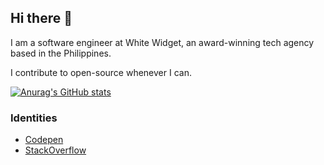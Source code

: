 ## Hi there 👋

I am a software engineer at White Widget, an award-winning tech agency based in the Philippines. 

I contribute to open-source whenever I can.

<!-- [![Top Langs](https://github-readme-stats.vercel.app/api/top-langs/?username=jaye-ww&layout=compact)](https://github.com/anuraghazra/github-readme-stats) -->
[![Anurag's GitHub stats](https://github-readme-stats.vercel.app/api?username=jaye-ww)](https://github.com/anuraghazra/github-readme-stats)

### Identities

- [Codepen](https://codepen.io/jrlmontejo)
- [StackOverflow](https://stackoverflow.com/users/5519632/jaye-renzo-montejo)

